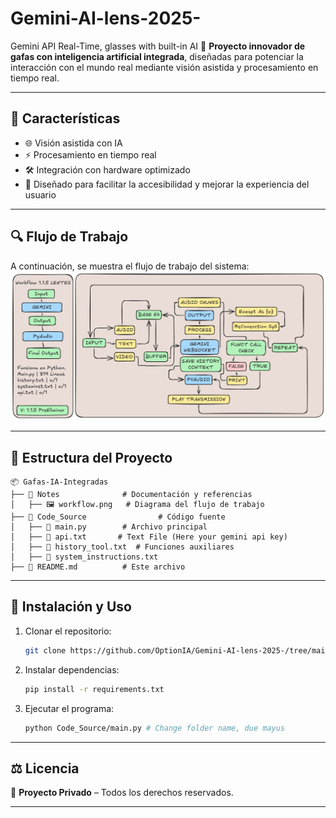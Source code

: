 # Gemini-AI-lens-2025-
Gemini API Real-Time, glasses with built-in AI
🚀 **Proyecto innovador de gafas con inteligencia artificial integrada**, diseñadas para potenciar la interacción con el mundo real mediante visión asistida y procesamiento en tiempo real.

---

## 📌 Características
- 🌐 Visión asistida con IA
- ⚡ Procesamiento en tiempo real
- 🛠️ Integración con hardware optimizado
- 🎯 Diseñado para facilitar la accesibilidad y mejorar la experiencia del usuario

---

## 🔍 Flujo de Trabajo
A continuación, se muestra el flujo de trabajo del sistema:  
![Workflow](Notes/workflow.png)

---

## 📂 Estructura del Proyecto
```
📦 Gafas-IA-Integradas
├── 📁 Notes              # Documentación y referencias
│   ├── 🖼️ workflow.png   # Diagrama del flujo de trabajo
├── 📂 Code_Source                # Código fuente
│   ├── 📜 main.py        # Archivo principal
│   ├── 📜 api.txt       # Text File (Here your gemini api key)
│   ├── 📜 history_tool.txt  # Funciones auxiliares
│   ├── 📜 system_instructions.txt
├── 📄 README.md          # Este archivo
```

---

## 🚀 Instalación y Uso
1. Clonar el repositorio:
   ```bash
   git clone https://github.com/OptionIA/Gemini-AI-lens-2025-/tree/main
   ```
2. Instalar dependencias:
   ```bash
   pip install -r requirements.txt
   ```
3. Ejecutar el programa:
   ```bash
   python Code_Source/main.py # Change folder name, due mayus
   ```

---

## ⚖️ Licencia
🚫 **Proyecto Privado** – Todos los derechos reservados.

---
